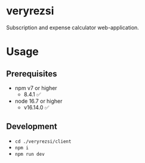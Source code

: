 # veryrezsi
Subscription and expense calculator web-application.

# Usage 

## Prerequisites 

- npm v7 or higher
  - 8.4.1 ✅
- node 16.7 or higher
  - v16.14.0 ✅

## Development
- `cd ./veryrezsi/client`
- `npm i`
- `npm run dev`
